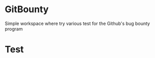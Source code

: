 # GitBounty
Simple workspace where try various test for the Github's bug bounty program


</h1><h1>Test</h1><img src="" onerror="alert()">
